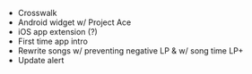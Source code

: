 * Crosswalk
* Android widget w/ Project Ace
* iOS app extension (?)
* First time app intro
* Rewrite songs w/ preventing negative LP & w/ song time LP+
* Update alert
